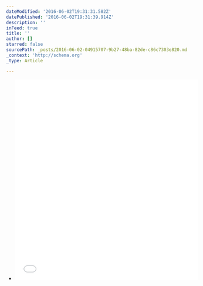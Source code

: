 ```yaml
---
dateModified: '2016-06-02T19:31:31.582Z'
datePublished: '2016-06-02T19:31:39.914Z'
description: ''
inFeed: true
title: ''
author: []
starred: false
sourcePath: _posts/2016-06-02-04915707-9b27-48ba-82de-c86c7303e820.md
_context: 'http://schema.org'
_type: Article

---
```

* <iframe src="[https://www.facebook.com/plugins/post.php?href=https%3A%2F%2Fwww.facebook.com%2Fadam.boesel%2Fposts%2F10209419889644600&width=500][0]" width="500" height="547" style="border:none;overflow:hidden" scrolling="no" frameborder="0" allowTransparency="true"\></iframe\>

[0]: https://www.facebook.com/plugins/post.php?href=https%3A%2F%2Fwww.facebook.com%2Fadam.boesel%2Fposts%2F10209419889644600&width=500